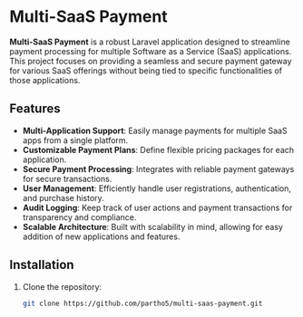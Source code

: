 # Multi-SaaS Payment

**Multi-SaaS Payment** is a robust Laravel application designed to streamline payment processing for multiple Software as a Service (SaaS) applications. This project focuses on providing a seamless and secure payment gateway for various SaaS offerings without being tied to specific functionalities of those applications.

## Features

- **Multi-Application Support**: Easily manage payments for multiple SaaS apps from a single platform.
- **Customizable Payment Plans**: Define flexible pricing packages for each application.
- **Secure Payment Processing**: Integrates with reliable payment gateways for secure transactions.
- **User Management**: Efficiently handle user registrations, authentication, and purchase history.
- **Audit Logging**: Keep track of user actions and payment transactions for transparency and compliance.
- **Scalable Architecture**: Built with scalability in mind, allowing for easy addition of new applications and features.

## Installation

1. Clone the repository:
   ```bash
   git clone https://github.com/partho5/multi-saas-payment.git
